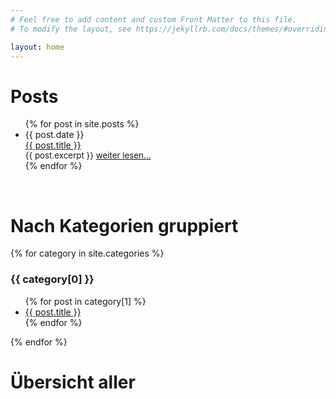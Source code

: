 ```yaml
---
# Feel free to add content and custom Front Matter to this file.
# To modify the layout, see https://jekyllrb.com/docs/themes/#overriding-theme-defaults

layout: home
---
```


<h1>Posts</h1>
<ul class='post-list'>
  {% for post in site.posts %}
    <li class='post-link'>
      <span class='post-meta'>{{ post.date }}</span><br>
      <a href="{{ post.url | relative_url }}">{{ post.title }}</a>
      <div style='font-size:10pt'>{{ post.excerpt }}
        <a href="{{ post.url | relative_url }}">weiter lesen...</a></div>
    </li>
  {% endfor %}
</ul>
<br>
<h1>Nach Kategorien gruppiert</h1>
  {% for category in site.categories %}
  <h3>{{ category[0] }}</h3>
  <ul class='post-list'>
    {% for post in category[1] %}
      <li class='post-link'><a href="{{ post.url | relative_url }}">{{ post.title }}</a></li>
    {% endfor %}
  </ul>
{% endfor %}
<br>
<h1>Übersicht aller</h1>

